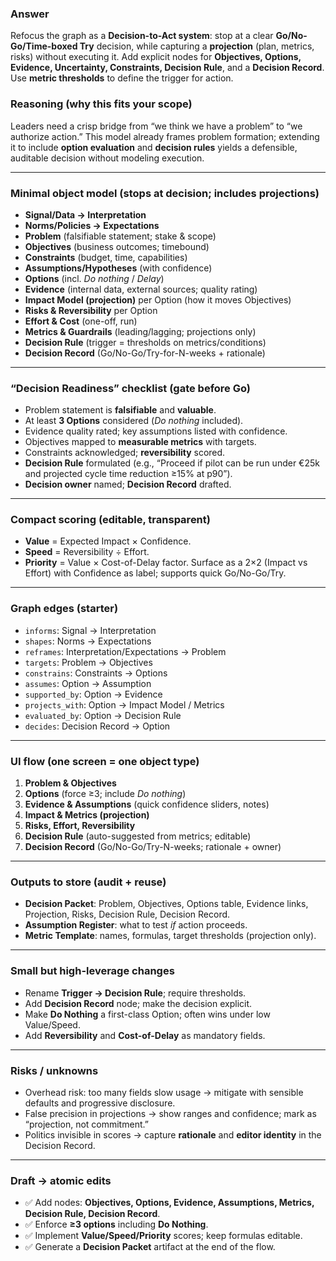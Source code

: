 ### Answer

Refocus the graph as a **Decision-to-Act system**: stop at a clear **Go/No-Go/Time-boxed Try** decision, while capturing a **projection** (plan, metrics, risks) without executing it. Add explicit nodes for **Objectives, Options, Evidence, Uncertainty, Constraints, Decision Rule**, and a **Decision Record**. Use **metric thresholds** to define the trigger for action.

### Reasoning (why this fits your scope)

Leaders need a crisp bridge from “we think we have a problem” to “we authorize action.” This model already frames problem formation; extending it to include **option evaluation** and **decision rules** yields a defensible, auditable decision without modeling execution.

---

### Minimal object model (stops at decision; includes projections)

* **Signal/Data → Interpretation**
* **Norms/Policies → Expectations**
* **Problem** (falsifiable statement; stake & scope)
* **Objectives** (business outcomes; timebound)
* **Constraints** (budget, time, capabilities)
* **Assumptions/Hypotheses** (with confidence)
* **Options** (incl. *Do nothing* / *Delay*)
* **Evidence** (internal data, external sources; quality rating)
* **Impact Model (projection)** per Option (how it moves Objectives)
* **Risks & Reversibility** per Option
* **Effort & Cost** (one-off, run)
* **Metrics & Guardrails** (leading/lagging; projections only)
* **Decision Rule** (trigger = thresholds on metrics/conditions)
* **Decision Record** (Go/No-Go/Try-for-N-weeks + rationale)
 

---

### “Decision Readiness” checklist (gate before Go)

* Problem statement is **falsifiable** and **valuable**.
* At least **3 Options** considered (*Do nothing* included).
* Evidence quality rated; key assumptions listed with confidence.
* Objectives mapped to **measurable metrics** with targets.
* Constraints acknowledged; **reversibility** scored.
* **Decision Rule** formulated (e.g., “Proceed if pilot can be run under €25k and projected cycle time reduction ≥15% at p90”).
* **Decision owner** named; **Decision Record** drafted.
 

---

### Compact scoring (editable, transparent)

* **Value** = Expected Impact × Confidence.
* **Speed** = Reversibility ÷ Effort.
* **Priority** = Value × Cost-of-Delay factor.
  Surface as a 2×2 (Impact vs Effort) with Confidence as label; supports quick Go/No-Go/Try.

---

### Graph edges (starter)

* `informs`: Signal → Interpretation
* `shapes`: Norms → Expectations
* `reframes`: Interpretation/Expectations → Problem
* `targets`: Problem → Objectives
* `constrains`: Constraints → Options
* `assumes`: Option → Assumption
* `supported_by`: Option → Evidence
* `projects_with`: Option → Impact Model / Metrics
* `evaluated_by`: Option → Decision Rule
* `decides`: Decision Record → Option
 

---

### UI flow (one screen = one object type)

1. **Problem & Objectives**
2. **Options** (force ≥3; include *Do nothing*)
3. **Evidence & Assumptions** (quick confidence sliders, notes)
4. **Impact & Metrics (projection)**
5. **Risks, Effort, Reversibility**
6. **Decision Rule** (auto-suggested from metrics; editable)
7. **Decision Record** (Go/No-Go/Try-N-weeks; rationale + owner)

---

### Outputs to store (audit + reuse)

* **Decision Packet**: Problem, Objectives, Options table, Evidence links, Projection, Risks, Decision Rule, Decision Record.
* **Assumption Register**: what to test *if* action proceeds.
* **Metric Template**: names, formulas, target thresholds (projection only).
 

---

### Small but high-leverage changes

* Rename **Trigger → Decision Rule**; require thresholds.
* Add **Decision Record** node; make the decision explicit.
* Make **Do Nothing** a first-class Option; often wins under low Value/Speed.
* Add **Reversibility** and **Cost-of-Delay** as mandatory fields.

---

### Risks / unknowns

* Overhead risk: too many fields slow usage → mitigate with sensible defaults and progressive disclosure.
* False precision in projections → show ranges and confidence; mark as “projection, not commitment.”
* Politics invisible in scores → capture **rationale** and **editor identity** in the Decision Record.

---

### Draft → atomic edits

* ✅ Add nodes: **Objectives, Options, Evidence, Assumptions, Metrics, Decision Rule, Decision Record**.
* ✅ Enforce **≥3 options** including **Do Nothing**.
* ✅ Implement **Value/Speed/Priority** scores; keep formulas editable.
* ✅ Generate a **Decision Packet** artifact at the end of the flow.
 
